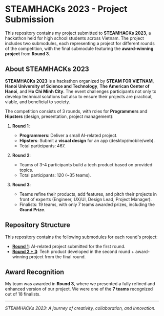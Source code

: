 # STEAMHACKs 2023 - Project Submission

This repository contains my project submitted to **STEAMHACKs 2023**, a hackathon held for high school students across Vietnam. The project includes two submodules, each representing a project for different rounds of the competition, with the final submodule featuring the **award-winning project** from **Round 3**.

## About STEAMHACKs 2023

**STEAMHACKs 2023** is a hackathon organized by **STEAM FOR VIETNAM**, **Hanoi University of Science and Technology**, **The American Center of Hanoi**, and **Ho Chi Minh City**. The event challenges participants not only to develop technical solutions but also to ensure their projects are practical, viable, and beneficial to society.

The competition consists of 3 rounds, with roles for **Programmers** and **Hipsters** (design, presentation, project management):

1. **Round 1**:  
   - **Programmers**: Deliver a small AI-related project.  
   - **Hipsters**: Submit a **visual design** for an app (desktop/mobile/web).  
   - Total participants: 467.

2. **Round 2**:  
   - Teams of 3-4 participants build a tech product based on provided topics.  
   - Total participants: 120 (~35 teams).

3. **Round 3**:  
   - Teams refine their products, add features, and pitch their projects in front of experts (Engineer, UX/UI, Design Lead, Project Manager).  
   - Finalists: 19 teams, with only 7 teams awarded prizes, including the **Grand Prize**.

## Repository Structure

This repository contains the following submodules for each round's project:

- **[Round 1](https://github.com/NguyenHoangNhat-git/STEAMHACKS-2023---Round-1.git)**: AI-related project submitted for the first round.
- **[Round 2 + 3](https://github.com/NguyenHoangNhat-git/STEAMHACKs-2023---Final-round.git)**: Tech product developed in the second round + award-winning project from the final round.

## Award Recognition

My team was awarded in **Round 3**, where we presented a fully refined and enhanced version of our project. We were one of the **7 teams** recognized out of 18 finalists.


---

*STEAMHACKs 2023: A journey of creativity, collaboration, and innovation.*
